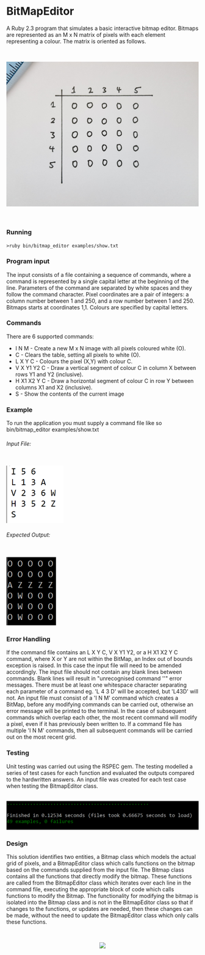 # BitMapEditor    

A Ruby 2.3 program that simulates a basic interactive bitmap editor. Bitmaps
are represented as an M x N matrix of pixels with each element representing a colour. The matrix is oriented as follows.

<br/>
<p align="center">
  <img src="res/matrix.jpg" width="600"/>
</p>  
<br/>

### Running  

`>ruby bin/bitmap_editor examples/show.txt`

### Program input  
The input consists of a file containing a sequence of commands, where a command is
represented by a single capital letter at the beginning of the line. Parameters of the
command are separated by white spaces and they follow the command character.
Pixel coordinates are a pair of integers: a column number between 1 and 250, and a
row number between 1 and 250. Bitmaps starts at coordinates 1,1. Colours are
specified by capital letters.

### Commands  
There are 6 supported commands:
* I N M - Create a new M x N image with all pixels coloured white (O).
*  C - Clears the table, setting all pixels to white (O).
*  L X Y C - Colours the pixel (X,Y) with colour C.
*  V X Y1 Y2 C - Draw a vertical segment of colour C in column X between rows Y1
and Y2 (inclusive).
*  H X1 X2 Y C - Draw a horizontal segment of colour C in row Y between columns
X1 and X2 (inclusive).
*  S - Show the contents of the current image  

### Example  
To run the application you must supply a command file like so bin/bitmap_editor
examples/show.txt  

###### Input File:  
<br>
<img src="res/input.png" width="150"/>


###### Expected Output:  
<br>
<img src="res/output.png" width="130"/>


### Error Handling

If the command file contains an L X Y C, V X Y1 Y2, or a H X1 X2 Y C command, where X or Y are not within the BitMap, an Index out of bounds exception is raised. In this case the input file will need to be amended accordingly. The input file should not contain any blank lines between commands. Blank lines will result in "unrecognised command ''" error messages. There must be at least one whitespace character separating each parameter of a command eg. 'L    4  3   D' will be accepted, but 'L43D' will not. An input file must consist of a 'I N M' command which creates a BitMap, before any modifying commands can be carried out, otherwise an error message will be printed to the terminal. In the case of subsequent commands which overlap each other, the most recent command will modify a pixel, even if it has previously been written to. If a command file has multiple 'I N M' commands, then all subsequent commands will be carried out on the most recent grid.

### Testing
Unit testing was carried out using the RSPEC gem. The testing modelled a series of test cases for each function and evaluated the outputs compared to the hardwritten answers. An input file was created for each test case when testing the BitmapEditor class.

<br>
<img src="res/testing.png"/>

### Design  
This solution identifies two entities, a Bitmap class which models the actual grid of pixels, and a BitmapEditor class which calls functions on the bitmap based on the commands supplied from the input file. The Bitmap class contains all the functions that directly modify the bitmap. These functions are called from the BitmapEditor class which iterates over each line in the command file, executing the appropriate block of code which calls functions to modify the Bitmap. The functionality for modifying the bitmap is isolated into the Bitmap class and is not in the BitmapEditor class so that if changes to the functions, or updates are needed, then these changes can be made, without the need to update the BitmapEditor class which only calls these functions.

<br>
<p align="center">
  <img src="res/classdiagram.png" width="600"/>
</p>
